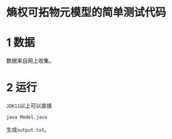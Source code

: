 # 熵权可拓物元模型的简单测试代码

# 1 数据

数据来自网上收集。

# 2 运行

`JDK11`以上可以直接
```java
java Model.java
```
生成`output.txt`。
